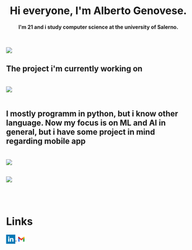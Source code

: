 <h1 align="center"> Hi everyone, I'm Alberto Genovese. </h1> 

<b><p align="center"> I'm 21 and i study computer science at the university of Salerno. </p> </b><br>

<a href="https://github.com/TechRufy">
  <img align="center" src="https://github-readme-stats.vercel.app/api?username=TechRufy&theme=synthwave&show_icons=true)" />
</a>
<br>
<h2>The project i'm currently working on </h2>
<br>
<a href="https://github.com/TechRufy/showdownBayesian">
  <img align="center" src="https://github-readme-stats.vercel.app/api/pin/?username=TechRufy&repo=showdownBayesian&theme=synthwave" />
</a>
<br>
  <br>
  <h2> I mostly programm in python, but i know other language. Now my focus is on ML and AI in general, but i have some project in mind regarding mobile app </h2>
  <br>

<a href="https://github.com/TechRufy?tab=repositories">
 <img align= "center" src="https://github-readme-stats.vercel.app/api/top-langs/?username=TechRufy&hide=html,TypeScript,CSS,C++,PowerShell,CMake,Swift,batchfile&layout=compact&theme=synthwave"/>
  </a>
  <br>
  <br>
  
 ![](https://komarev.com/ghpvc/?username=TechRufy&color=brightgreen)
 
 <br>
 <br>
 
 <h1>Links</h1>
 
 <a href="https://www.linkedin.com/in/alberto-genovese-269151229">
  <img align="center" src="https://github.com/edent/SuperTinyIcons/blob/master/images/svg/linkedin.svg" height=25 width= 25/>
</a>
 <a href="mailto:alb.genovese@gmail.com">
  <img align="center" src="https://github.com/edent/SuperTinyIcons/blob/master/images/svg/gmail.svg" height=25 width= 25/>
</a>
 
 
 

